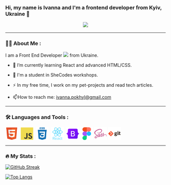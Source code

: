 ### Hi, my name is Ivanna and I'm a frontend developer from Kyiv, Ukraine  👋

<div align="center">
  <img src="https://media.giphy.com/media/LnhMmEpEaholWxXogQ/giphy.gif" width="100"/>
</div>

---

### :woman_technologist: About Me :
I am a Front End Developer <img src="https://media.giphy.com/media/M4NfAd0zHGqJYBKFsz/giphy.gif" width="30"> from Ukraine.

- :telescope: I’m currently learning React and advanced HTML/CSS.

- 🌱 I'm a student in SheCodes workshops.

- :zap: In my free time, I work on my pet-projects and read tech articles.

- :mailbox:How to reach me: ivanna.pokhyl@gmail.com

---

### :hammer_and_wrench: Languages and Tools :

<div>
<img src="https://github.com/devicons/devicon/blob/master/icons/html5/html5-original.svg" title="HTML5" alt="HTML" width="40" height="40"/>&nbsp;
  <img src="https://github.com/devicons/devicon/blob/master/icons/javascript/javascript-original.svg" title="JavaScript" alt="JavaScript" width="40" height="40"/>&nbsp;
    <img src="https://github.com/devicons/devicon/blob/master/icons/css3/css3-plain-wordmark.svg"  title="CSS3" alt="CSS" width="40" height="40"/>&nbsp;
   <img src="https://github.com/devicons/devicon/blob/master/icons/react/react-original-wordmark.svg" title="React" alt="React" width="40" height="40"/>&nbsp;
   <img src="https://github.com/devicons/devicon/blob/master/icons/bootstrap/bootstrap-original.svg" title="Bootstrap" **alt="Bootstrap" width="40" height="40"/>
   <img src="https://github.com/devicons/devicon/blob/master/icons/figma/figma-original.svg" title="Figma" **alt="Figma" width="40" height="40"/>
  <img src="https://github.com/devicons/devicon/blob/master/icons/sass/sass-original.svg" title="SASS" **alt="SASS" width="40" height="40"/>
  <img src="https://github.com/devicons/devicon/blob/master/icons/git/git-original-wordmark.svg" title="Git" **alt="Git" width="40" height="40"/>
</div>

---

### :fire: My Stats :

[![GitHub Streak](http://github-readme-streak-stats.herokuapp.com?user=ivanna-pt&theme=blueberry)](https://git.io/streak-stats)

[![Top Langs](https://github-readme-stats.vercel.app/api/top-langs/?username=ivanna-pt&layout=compact&theme=vision-friendly-dark)](https://github.com/anuraghazra/github-readme-stats)

